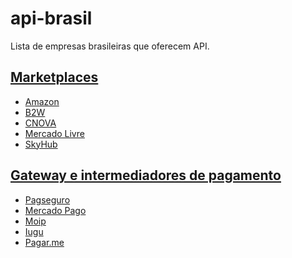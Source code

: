 # api-brasil

Lista de empresas brasileiras que oferecem API.

## [Marketplaces](#marketplaces)

<a name="marketplaces"></a>
- [Amazon](https://developer.amazonservices.com/)
- [B2W](https://api-sandbox.bonmarketplace.com.br/docs/index.shtml)
- [CNOVA](https://desenvolvedores.cnova.com/api-portal/)
- [Mercado Livre](http://developers.mercadolibre.com/)
- [SkyHub](https://skyhub.gelato.io/)

## [Gateway e intermediadores de pagamento](#gateway-pagamento)

<a name="gateway-pagamento"></a>
- [Pagseguro](https://dev.pagseguro.uol.com.br/)
- [Mercado Pago](https://www.mercadopago.com.br/developers/pt/)
- [Moip](https://dev.moip.com.br/)
- [Iugu](https://docs.iugu.com/docs)
- [Pagar.me](https://docs.pagar.me/)
